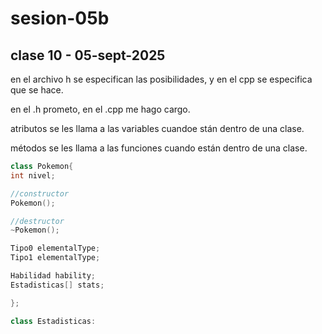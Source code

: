 # sesion-05b

## clase 10 - 05-sept-2025

en el archivo h se especifican las posibilidades, y en el cpp se especifica que se hace.

en el .h prometo, en el .cpp me hago cargo.

atributos se les llama a las variables cuandoe stán dentro de una clase.

métodos se les llama a las funciones cuando están dentro de una clase.

```cpp
class Pokemon{
int nivel;

//constructor
Pokemon();

//destructor
~Pokemon();

Tipo0 elementalType;
Tipo1 elementalType;

Habilidad hability;
Estadisticas[] stats;

};
```

```cpp
class Estadisticas:
```